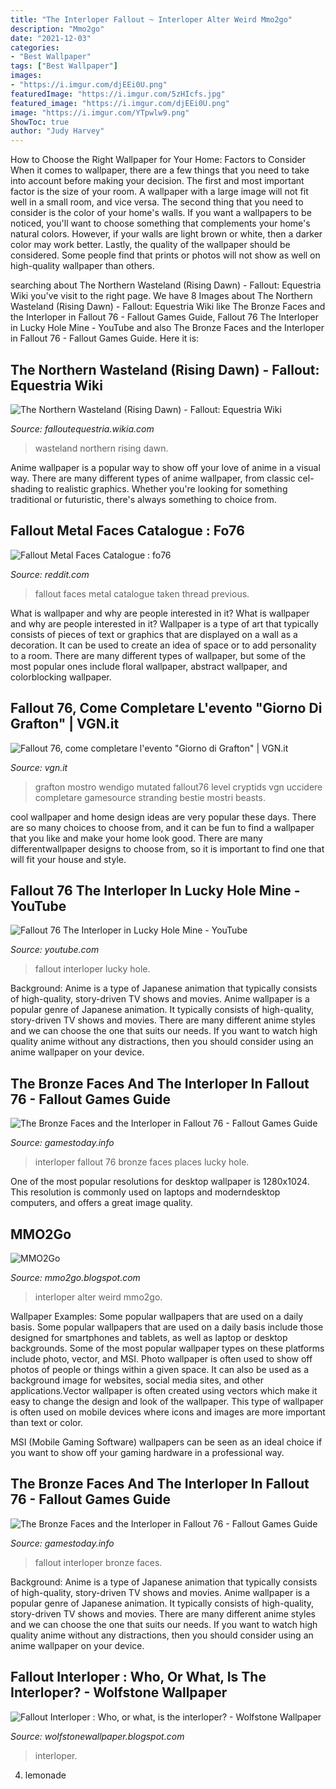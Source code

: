 ```yaml
---
title: "The Interloper Fallout ~ Interloper Alter Weird Mmo2go"
description: "Mmo2go"
date: "2021-12-03"
categories:
- "Best Wallpaper"
tags: ["Best Wallpaper"]
images:
- "https://i.imgur.com/djEEi0U.png"
featuredImage: "https://i.imgur.com/5zHIcfs.jpg"
featured_image: "https://i.imgur.com/djEEi0U.png"
image: "https://i.imgur.com/YTpwlw9.png"
ShowToc: true
author: "Judy Harvey"
---
```



How to Choose the Right Wallpaper for Your Home: Factors to Consider
When it comes to wallpaper, there are a few things that you need to take into account before making your decision. The first and most important factor is the size of your room. A wallpaper with a large image will not fit well in a small room, and vice versa. 
The second thing that you need to consider is the color of your home's walls. If you want a wallpapers to be noticed, you'll want to choose something that complements your home's natural colors. However, if your walls are light brown or white, then a darker color may work better. 
Lastly, the quality of the wallpaper should be considered. Some people find that prints or photos will not show as well on high-quality wallpaper than others.

	

		
searching about The Northern Wasteland (Rising Dawn) - Fallout: Equestria Wiki you've visit to the right page. We have 8 Images about The Northern Wasteland (Rising Dawn) - Fallout: Equestria Wiki like The Bronze Faces and the Interloper in Fallout 76 - Fallout Games Guide, Fallout 76 The Interloper in Lucky Hole Mine - YouTube and also The Bronze Faces and the Interloper in Fallout 76 - Fallout Games Guide. Here it is:
		
    
## The Northern Wasteland (Rising Dawn) - Fallout: Equestria Wiki

<img loading=lazy src="http://img4.wikia.nocookie.net/__cb20141208062628/falloutequestria/images/c/c5/Northern_Wasteland.jpg" onerror="this.onerror=null;this.src='https://tse2.mm.bing.net/th?id=OIP.IGYh0ROBpPKxvQPmWT5C4wHaEK&amp;pid=15.1';" alt="The Northern Wasteland (Rising Dawn) - Fallout: Equestria Wiki">

_Source: falloutequestria.wikia.com_

>wasteland northern rising dawn. 

	

Anime wallpaper is a popular way to show off your love of anime in a visual way. There are many different types of anime wallpaper, from classic cel-shading to realistic graphics. Whether you're looking for something traditional or futuristic, there's always something to choice from.

    
## Fallout Metal Faces Catalogue : Fo76

<img loading=lazy src="https://i.imgur.com/YTpwlw9.png" onerror="this.onerror=null;this.src='https://tse3.mm.bing.net/th?id=OIP.1VMYY4bIrS0wUt89_HAYvgHaFO&amp;pid=15.1';" alt="Fallout Metal Faces Catalogue : fo76">

_Source: reddit.com_

>fallout faces metal catalogue taken thread previous. 

	

What is wallpaper and why are people interested in it?
What is wallpaper and why are people interested in it?
Wallpaper is a type of art that typically consists of pieces of text or graphics that are displayed on a wall as a decoration. It can be used to create an idea of space or to add personality to a room. There are many different types of wallpaper, but some of the most popular ones include floral wallpaper, abstract wallpaper, and colorblocking wallpaper.

    
## Fallout 76, Come Completare L&#039;evento &quot;Giorno Di Grafton&quot; | VGN.it

<img loading=lazy src="https://www.vgn.it/wp-content/uploads/2018/07/Museo_Videoludico_WVirginiaOcculto_Fallout76-01.jpg" onerror="this.onerror=null;this.src='https://tse3.mm.bing.net/th?id=OIP.xwFo1vXwzdHvQ0MkTuPzPAHaEK&amp;pid=15.1';" alt="Fallout 76, come completare l&#039;evento &quot;Giorno di Grafton&quot; | VGN.it">

_Source: vgn.it_

>grafton mostro wendigo mutated fallout76 level cryptids vgn uccidere completare gamesource stranding bestie mostri beasts. 

	

cool wallpaper and home design ideas are very popular these days. There are so many choices to choose from, and it can be fun to find a wallpaper that you like and make your home look good. There are many differentwallpaper designs to choose from, so it is important to find one that will fit your house and style.

    
## Fallout 76 The Interloper In Lucky Hole Mine - YouTube

<img loading=lazy src="https://i.ytimg.com/vi/jIVZFIGr_UI/maxresdefault.jpg" onerror="this.onerror=null;this.src='https://tse4.mm.bing.net/th?id=OIP.BSMLq507lc8HisnJerkdfwHaEK&amp;pid=15.1';" alt="Fallout 76 The Interloper in Lucky Hole Mine - YouTube">

_Source: youtube.com_

>fallout interloper lucky hole. 

	

Background: Anime is a type of Japanese animation that typically consists of high-quality, story-driven TV shows and movies.
Anime wallpaper is a popular genre of Japanese animation. It typically consists of high-quality, story-driven TV shows and movies. There are many different anime styles and we can choose the one that suits our needs. If you want to watch high quality anime without any distractions, then you should consider using an anime wallpaper on your device.

    
## The Bronze Faces And The Interloper In Fallout 76 - Fallout Games Guide

<img loading=lazy src="https://i.imgur.com/5zHIcfs.jpg" onerror="this.onerror=null;this.src='https://tse3.mm.bing.net/th?id=OIP.Y2ML2nx8XAC96kDIWGAqZAHaDH&amp;pid=15.1';" alt="The Bronze Faces and the Interloper in Fallout 76 - Fallout Games Guide">

_Source: gamestoday.info_

>interloper fallout 76 bronze faces places lucky hole. 

	

One of the most popular resolutions for desktop wallpaper is 1280x1024. This resolution is commonly used on laptops and moderndesktop computers, and offers a great image quality.

    
## MMO2Go

<img loading=lazy src="https://4.bp.blogspot.com/-qcpuDzfC4CI/XG00aOh68zI/AAAAAAAAC9s/JJyGJ7tFF_wMvnfdyuiwwTTc8g9MdrfMACLcBGAs/s640/Photo_2019-02-09-200724.png" onerror="this.onerror=null;this.src='https://tse4.mm.bing.net/th?id=OIP.P8ifF-6AKrQLGvt4v0_fPgHaEK&amp;pid=15.1';" alt="MMO2Go">

_Source: mmo2go.blogspot.com_

>interloper alter weird mmo2go. 

	

Wallpaper Examples: Some popular wallpapers that are used on a daily basis.
Some popular wallpapers that are used on a daily basis include those designed for smartphones and tablets, as well as laptop or desktop backgrounds. Some of the most popular wallpaper types on these platforms include photo, vector, and MSI. 
Photo wallpaper is often used to show off photos of people or things within a given space. It can also be used as a background image for websites, social media sites, and other applications.Vector wallpaper is often created using vectors which make it easy to change the design and look of the wallpaper. This type of wallpaper is often used on mobile devices where icons and images are more important than text or color. 

MSI (Mobile Gaming Software) wallpapers can be seen as an ideal choice if you want to show off your gaming hardware in a professional way.

    
## The Bronze Faces And The Interloper In Fallout 76 - Fallout Games Guide

<img loading=lazy src="https://i.imgur.com/djEEi0U.png" onerror="this.onerror=null;this.src='https://tse2.mm.bing.net/th?id=OIP.QHVCDRHEsB87nu4hb-Fi-AHaDH&amp;pid=15.1';" alt="The Bronze Faces and the Interloper in Fallout 76 - Fallout Games Guide">

_Source: gamestoday.info_

>fallout interloper bronze faces. 

	

Background: Anime is a type of Japanese animation that typically consists of high-quality, story-driven TV shows and movies.
Anime wallpaper is a popular genre of Japanese animation. It typically consists of high-quality, story-driven TV shows and movies. There are many different anime styles and we can choose the one that suits our needs. If you want to watch high quality anime without any distractions, then you should consider using an anime wallpaper on your device.

    
## Fallout Interloper : Who, Or What, Is The Interloper? - Wolfstone Wallpaper

<img loading=lazy src="http://nickyarborough.com/wp-content/uploads/2015/04/Screen-Shot-2015-04-21-at-10.00.37-PM.png" onerror="this.onerror=null;this.src='https://tse2.mm.bing.net/th?id=OIP.D5z9FQl-IN5tBrZZhVryQwHaEP&amp;pid=15.1';" alt="Fallout Interloper : Who, or what, is the interloper? - Wolfstone Wallpaper">

_Source: wolfstonewallpaper.blogspot.com_

>interloper. 

	

4. lemonade 

